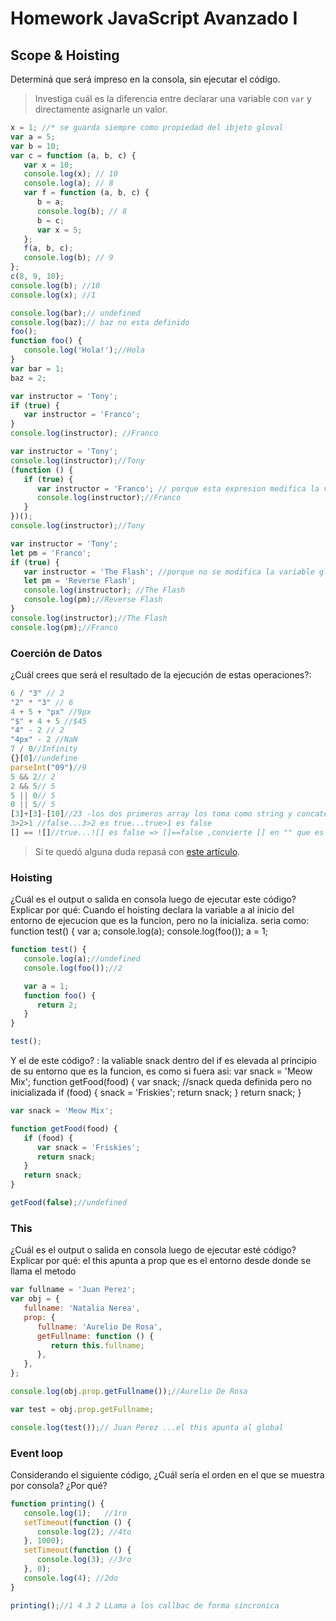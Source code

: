 # Homework JavaScript Avanzado I

## Scope & Hoisting

Determiná que será impreso en la consola, sin ejecutar el código.

> Investiga cuál es la diferencia entre declarar una variable con `var` y directamente asignarle un valor.

```javascript
x = 1; //* se guarda siempre como propiedad del ibjeto gloval
var a = 5;
var b = 10;
var c = function (a, b, c) {
   var x = 10;
   console.log(x); // 10
   console.log(a); // 8
   var f = function (a, b, c) {
      b = a;
      console.log(b); // 8
      b = c;
      var x = 5;
   };
   f(a, b, c);
   console.log(b); // 9
};
c(8, 9, 10);
console.log(b); //10
console.log(x); //1
```

```javascript
console.log(bar);// undefined
console.log(baz);// baz no esta definido
foo();
function foo() {
   console.log('Hola!');//Hola
}
var bar = 1;
baz = 2;
```

```javascript
var instructor = 'Tony';
if (true) {
   var instructor = 'Franco';
}
console.log(instructor); //Franco
```

```javascript
var instructor = 'Tony';
console.log(instructor);//Tony
(function () {
   if (true) {
      var instructor = 'Franco'; // porque esta expresion medifica la variable global?
      console.log(instructor);//Franco
   }
})();
console.log(instructor);//Tony
```

```javascript
var instructor = 'Tony';
let pm = 'Franco';
if (true) {
   var instructor = 'The Flash'; //porque no se modifica la variable gloval "instructor" y en el ej anterior no?
   let pm = 'Reverse Flash';
   console.log(instructor); //The Flash
   console.log(pm);//Reverse Flash
}
console.log(instructor);//The Flash
console.log(pm);//Franco
```

### Coerción de Datos

¿Cuál crees que será el resultado de la ejecución de estas operaciones?:

```javascript
6 / "3" // 2
"2" * "3" // 6
4 + 5 + "px" //9px
"$" + 4 + 5 //$45
"4" - 2 // 2
"4px" - 2 //NaN
7 / 0//Infinity
{}[0]//undefine
parseInt("09")//9
5 && 2// 2
2 && 5// 5
5 || 0// 5
0 || 5// 5
[3]+[3]-[10]//23 -los dos primeros array los toma como string y concatena ("33") despues los convierte a N° Y le resta 10
3>2>1 //false...3>2 es true...true>1 es false
[] == ![]//true...![] es false => []==false ,convierte [] en "" que es false, por eso false==false es true
```

> Si te quedó alguna duda repasá con [este artículo](http://javascript.info/tutorial/object-conversion).

### Hoisting

¿Cuál es el output o salida en consola luego de ejecutar este código? Explicar por qué: 
Cuando el hoisting declara la variable a al inicio del entorno de ejecucion que es la funcion, pero no la inicializa.
seria como:
         function test() {
            var a;
            console.log(a);
            console.log(foo());
            a = 1;


```javascript
function test() {
   console.log(a);//undefined
   console.log(foo());//2

   var a = 1;
   function foo() {
      return 2;
   }
}

test();
```

Y el de este código? :
la valiable snack dentro del if es elevada al principio de su entorno que es la funcion, es como si fuera asi:
                  var snack = 'Meow Mix';
                  function getFood(food) {
                     var snack;     //snack queda definida pero no inicializada
                     if (food) {
                        snack = 'Friskies';
                        return snack;
                     }
                     return snack;
                  }

```javascript
var snack = 'Meow Mix';

function getFood(food) {
   if (food) {
      var snack = 'Friskies';
      return snack;
   }
   return snack;
}

getFood(false);//undefined
```

### This

¿Cuál es el output o salida en consola luego de ejecutar esté código? Explicar por qué:
el this apunta a prop que es el entorno desde donde se llama el metodo
```javascript
var fullname = 'Juan Perez';
var obj = {
   fullname: 'Natalia Nerea',
   prop: {
      fullname: 'Aurelio De Rosa',
      getFullname: function () {
         return this.fullname;
      },
   },
};

console.log(obj.prop.getFullname());//Aurelio De Rosa

var test = obj.prop.getFullname;

console.log(test());// Juan Perez ...el this apunta al global
```

### Event loop

Considerando el siguiente código, ¿Cuál sería el orden en el que se muestra por consola? ¿Por qué?

```javascript
function printing() {
   console.log(1);   //1ro
   setTimeout(function () {
      console.log(2); //4to
   }, 1000);
   setTimeout(function () {
      console.log(3); //3ro
   }, 0);
   console.log(4); //2do
}

printing();//1 4 3 2 LLama a los callbac de forma sincronica
```
